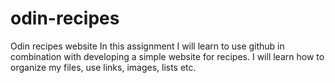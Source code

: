 # odin-recipes
Odin recipes website
In this assignment I will learn to use github in combination with developing a simple website for recipes.
I will learn how to organize my files, use links, images, lists etc.